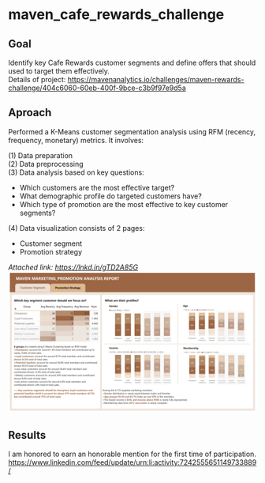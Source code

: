 # maven_cafe_rewards_challenge
## Goal
Identify key Cafe Rewards customer segments and define offers that should used to target them effectively.  
Details of project: https://mavenanalytics.io/challenges/maven-rewards-challenge/404c6060-60eb-400f-9bce-c3b9f97e9d5a

## Aproach
Performed a K-Means customer segmentation analysis using RFM (recency, frequency, monetary) metrics. It involves:

(1) Data preparation  
(2) Data preprocessing  
(3) Data analysis based on key questions:  
+ Which customers are the most effective target?
+ What demographic profile do targeted customers have?
+ Which type of promotion are the most effective to key customer segments?
  
(4) Data visualization consists of 2 pages:  
+ Customer segment  
+ Promotion strategy
  
*Attached link: https://lnkd.in/gTD2A85G*
![dashboard.png](dashboard.png)

## Results
I am honored to earn an honorable mention for the first time of participation.
https://www.linkedin.com/feed/update/urn:li:activity:7242555651149733889/
